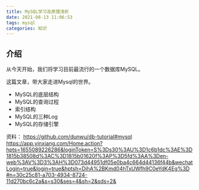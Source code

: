```yaml
---
title: MySQL学习及原理浅析
date: 2021-08-13 11:06:53
tags: mysql
categories: 知识
---
```

## 介绍
从今天开始，我们将学习目前最流行的一个数据库MySQL。

这篇文章，带大家走进Mysql的世界。

- MySQL的底层结构
- MySQL的查询过程
- 索引结构
- MySQL的三种Log
- MySQL的存储引擎

<!--more-->
资料：
https://github.com/dunwu/db-tutorial#mysql
https://app.yinxiang.com/Home.action?hpts=1655089226286&loginToken=S%3Ds30%3AU%3D1c6b1dc%3AE%3D1815b38508d%3AC%3D1815b01620f%3AP%3D5fd%3AA%3Den-web%3AV%3D3%3AH%3D073d44951df05e0ba4c664d44136f44b&wechatLogin=true&login=true&hptsh=DihA%2BKmd04hTxUWfh9C0eYdK4Eg%3D#n=30c25c81-a703-4934-8724-11d270bc6c2a&s=s30&ses=4&sh=2&sds=2&
